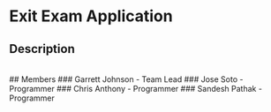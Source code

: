 # Exit Exam Application
## Description
<br>
## Members
### Garrett Johnson - Team Lead
### Jose Soto - Programmer
### Chris Anthony - Programmer
### Sandesh Pathak - Programmer
